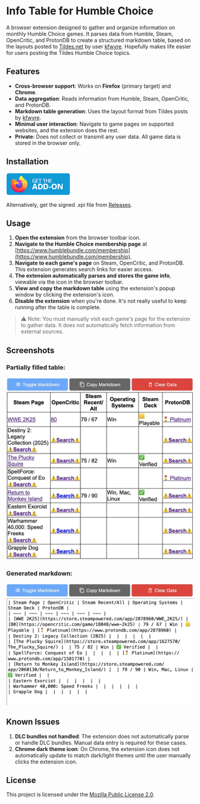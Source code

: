 # Info Table for Humble Choice

A browser extension designed to gather and organize information on monthly Humble Choice games. It parses data from Humble, Steam, OpenCritic, and ProtonDB to create a structured markdown table, based on the layouts posted to [Tildes.net](https://tildes.net) by user [kfwyre](https://tildes.net/user/kfwyre). Hopefully makes life easier for users posting the Tildes Humble Choice topics.

## Features

- **Cross-browser support**: Works on **Firefox** (primary target) and **Chrome**.
- **Data aggregation**: Reads information from Humble, Steam, OpenCritic, and ProtonDB.
- **Markdown table generation**: Uses the layout format from Tildes posts by [kfwyre](https://tildes.net/user/kfwyre).
- **Minimal user interaction**: Navigate to game pages on supported websites, and the extension does the rest.
- **Private**: Does not collect or transmit any user data. All game data is stored in the browser only.

## Installation

[![Firefox Add-ons](get-the-addon-178x60px.dad84b42.png)](https://addons.mozilla.org/firefox/addon/info-table-for-humble-choice/)

Alternatively, get the signed .xpi file from [Releases](https://github.com/talklittle/humble-choice-info-table/releases).

## Usage

1. **Open the extension** from the browser toolbar icon.
2. **Navigate to the Humble Choice membership page** at [https://www.humblebundle.com/membership](https://www.humblebundle.com/membership).
3. **Navigate to each game's page** on Steam, OpenCritic, and ProtonDB. This extension generates search links for easier access.
4. **The extension automatically parses and stores the game info**, viewable via the icon in the browser toolbar.
5. **View and copy the markdown table** using the extension's popup window by clicking the extension's icon.
6. **Disable the extension** when you're done. It's not really useful to keep running after the table is complete.

> ⚠️ Note: You must manually visit each game's page for the extension to gather data. It does not automatically fetch information from external sources.

## Screenshots

### Partially filled table:

![Screenshot of partially filled table](screenshot1.jpeg)

### Generated markdown:

![Screenshot of generated markdown table](screenshot2.jpeg)

## Known Issues

1. **DLC bundles not handled**: The extension does not automatically parse or handle DLC bundles. Manual data entry is required for these cases.
2. **Chrome dark theme icon**: On Chrome, the extension icon does not automatically update to match dark/light themes until the user manually clicks the extension icon.

## License

This project is licensed under the [Mozilla Public License 2.0](LICENSE.txt).